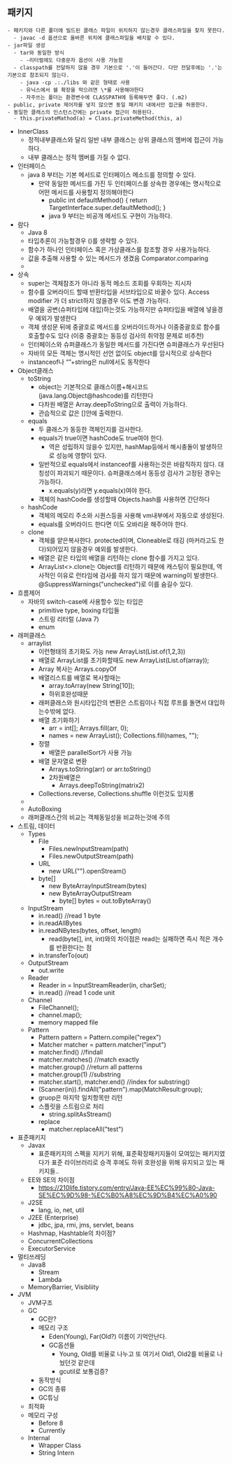 ## 패키지
    - 패키지와 다른 폴더에 빌드된 클래스 파일이 위치하지 않는경우 클래스파일을 찾지 못한다.
      - javac -d 옵션으로 올바른 위치에 클래스파일을 배치할 수 있다.
    - jar파일 생성
      - tar와 동일한 방식
        - -리터럴에도 다중문자 옵션이 사용 가능함
      - classpath를 전달하지 않을 경우 기본으로 '.'이 들어간다. 다만 전달후에는 '.'는 기본으로 참조되지 않는다.
        - java -cp .:./libs 와 같은 형태로 사용
        - 유닉스에서 쉘 확장을 막으려면 \*를 사용해야한다
        - 자주쓰는 폴더는 환경변수에 CLASSPATH에 등록해두면 좋다. (.m2)
    - public, private 제어자를 넣지 않으면 동일 패키지 내에서만 접근을 허용한다.
    - 동일한 클래스의 인스턴스간에는 private 접근이 허용된다.
      - this.privateMathod(a) = Class.privateMethod(this, a)
  - InnerClass
    - 정적내부클래스와 달리 일반 내부 클래스는 상위 클래스의 멤버에 접근이 가능하다.
    - 내부 클래스는 정적 멤버를 가질 수 없다. 
  - 인터페이스
    - java 8 부터는 기본 메서드로 인터페이스 메소드를 정의할 수 있다.
      - 만약 동일한 메서드를 가진 두 인터페이스를 상속한 경우에는 명시적으로 어떤 메서드를 사용할지 정의해야한다
        - public int defaultMethod() { return TargetInterface.super.defaultMethod(); }
        - java 9 부터는 비공개 메서드도 구현이 가능하다.
  - 람다
    - Java 8
    - 타입추론이 가능할경우 ()를 생략할 수 있다.
    - 함수가 하나인 인터페이스 혹은 가상클래스를 참조할 경우 사용가능하다.
    - 값을 추출해 사용할 수 있는 메서드가 생겼음 Comparator.comparing 
    - 
  - 상속
    - super는 객체참조가 아니라 동적 메소드 조회를 우회하는 지시자
    - 함수를 오버라이드 할때 반환타입을 서브타입으로 바꿀수 있다. Access modifier 가 더 strict하지 않을경우 이도 변경 가능하다.
    - 배열을 공변(슈퍼타입에 대입)하는것도 가능하지만 슈퍼타입을 배열에 넣을경우 예외가 발생한다
    - 객체 생성문 뒤에 중괄호로 메서드를 오버라이드하거나 이중중괄호로 함수를 호출할수도 있다 (이중 중괄호는 동등성 검사의 취약점 문제로 비추천)
    - 인터페이스와 슈퍼클래스가 동일한 메서드를 가진다면 슈퍼클래스가 우선된다
    - 자바의 모든 객체는 명시적인 선언 없이도 object를 암시적으로 상속한다
    - instanceof나 “”+string은 null에서도 동작한다
  - Object클래스
    - toString
      - object는 기본적으로  클래스이름+해시코드(java.lang.Object@hashcode)를 리턴한다
      - 다차원 배열은 Array.deepToString으로 출력이 가능하다.
      - 관습적으로 값은 []안에 출력한다.
    - equals
      - 두 클래스가 동등한 객체인지를 검사한다.
      - equals가 true이면 hashCode도 true여야 한다.
        - 역은 성립하지 않을수 있지만, hashMap등에서 해시충돌이 발생하므로 성능에 영향이 있다.
      - 일반적으로 equals에서 instanceof를 사용하는것은 바람직하지 않다. 대칭성이 파괴되기 때문이다. 슈퍼클래스에서 동등성 검사가 고정된 경우는 가능하다.
        - x.equals(y)라면 y.equals(x)여야 한다.
      - 객체의 hashCode를 생성할때 Objects.hash를 사용하면 간단하다
    - hashCode
      - 객체의 메모리 주소와 시퀀스등을 사용해 vm내부에서 자동으로 생성된다.
      - equals를 오버라이드 한다면 이도 오바리읃 해주어야 한다.
    - clone
      - 객체를 얕은복사한다. protected이며, Cloneable로 태깅 (마커라고도 한다)되어있지 않을경우 예외를 발생한다.
      - 배열은 같은 타입의 배열을 리턴하는 clone 함수를 가지고 있다.
      - ArrayList<>.clone는 Object를 리턴하기 때문에 캐스팅이 필요한데, 역사적인 이유로 런타임에 검사를 하지 않기 때문에 warning이 발생한다. @SuppressWarnings("unchecked")로 이를 숨길수 있다.
- 흐름제어
  - 자바의 switch-case에 사용할수 있는 타입은
    - primitive type, boxing 타입들
    - 스트링 리터럴 (Java 7)
    - enum
- 래퍼클래스
  - arraylist
    - 이런형태의 초기화도 가능 new ArrayList(List.of(1,2,3))
    - 배열로 ArrayList를 초기화할때도 new ArrayList(List.of(array));
    - Array 복사는 Arrays.copyOf
    - 배열리스트를 배열로 복사할때는
      - array.toArray(new String[10]);
      - 하위호완성때문
    - 래퍼클래스와 원시타입간의 변환은 스트림이나 직접 루프를 돌면서 대입하는수밖에 없다.
    - 배열 초기화하기
      - arr = int[]; Arrays.fill(arr, 0);
      - names = new ArrayList<String>(); Collections.fill(names, "");
    - 정렬
      - 배열은 parallelSort가 사용 가능
    - 배열 문자열로 변환
      - Arrays.toString(arr) or arr.toString()
      - 2차원배열은
        - Arrays.deepToString(matrix2)
    - Collections.reverse, Collections.shuffle 이런것도 있지롱
  - 
  - AutoBoxing
  - 래퍼클래스간의 비교는 객체동일성을 비교하는것에 주의
- 스트림, 데이터
  - Types
    - File
      - Files.newInputStream(path)
      - Files.newOutputStream(path)
    - URL
      - new URL("").openStream()
    - byte[]
      - new ByteArrayInputStream(bytes)
      - new ByteArrayOutputStream
        - byte[] bytes = out.toByteArray()
  - InputStream
    - in.read() //read 1 byte
    - in.readAllBytes
    - in.readNBytes(bytes, offset, length)
      - read(byte[], int, int)와의 차이점은 read는 실패하면 즉시 적은 개수를 반환한다는 점
    - in.transferTo(out)
  - OutputStream
    - out.write
  - Reader
    - Reader in = InputStreamReader(in, charSet);
    - in.read() //read 1 code unit
  - Channel
    - FileChannel();
    - channel.map();
    - memory mapped file
  - Pattern
    - Pattern pattern = Pattern.compile("regex")
    - Matcher matcher = pattern.matcher("input")
    - matcher.find() //findall
    - matcher.matches() //match exactly
    - matcher.group() //return all patterns
    - matcher.group(1) //substring
    - matcher.start(), matcher.end() //index for substring()
    - (Scanner(in)).findAll("pattern").map(MatchResult:group);
    - gruop은 마지막 일치항목만 리턴
    - 스플릿을 스트림으로 처리
      - string.splitAsStream()
    - replace
      - matcher.replaceAll("test")
- 표준패키지
  - Javax
    - 표준패키지의 스펙을 지키기 위해, 표준확장패키지들이 모여있는 패키지였다가 표준 라이브러리로 승격 후에도 하위 호완성을 위해 유지되고 있는 패키지들..
  - EE와 SE의 차이점
    - https://210life.tistory.com/entry/Java-EE%EC%99%80-Java-SE%EC%9D%98-%EC%B0%A8%EC%9D%B4%EC%A0%90
  - J2SE
    - lang, io, net, util
  - J2EE (Enterprise)
    - jdbc, jpa, rmi, jms, servlet, beans
  - Hashmap, Hashtable의 차이점?
  - ConcurrentCollections
  - ExecutorService
- 멀티쓰레딩
  - Java8
    - Stream
    - Lambda
  - MemoryBarrier, Visibliity
- JVM
  - JVM구조
  - GC
    - GC란?
    - 메모리 구조
      - Eden(Young), Far(Old?) 이름이 기억안난다.
      - GC옵션들
        - Young, Old를 비율로 나누고 또 여기서 Old1, Old2를 비율로 나눴던것 같은데
        - gcutil로 보통검증?
    - 동작방식
    - GC의 종류
    - GC튜닝
  - 최적화
  - 메모리 구성
    - Before 8
    - Currently
  - Internal
    - Wrapper Class
    - String Intern
